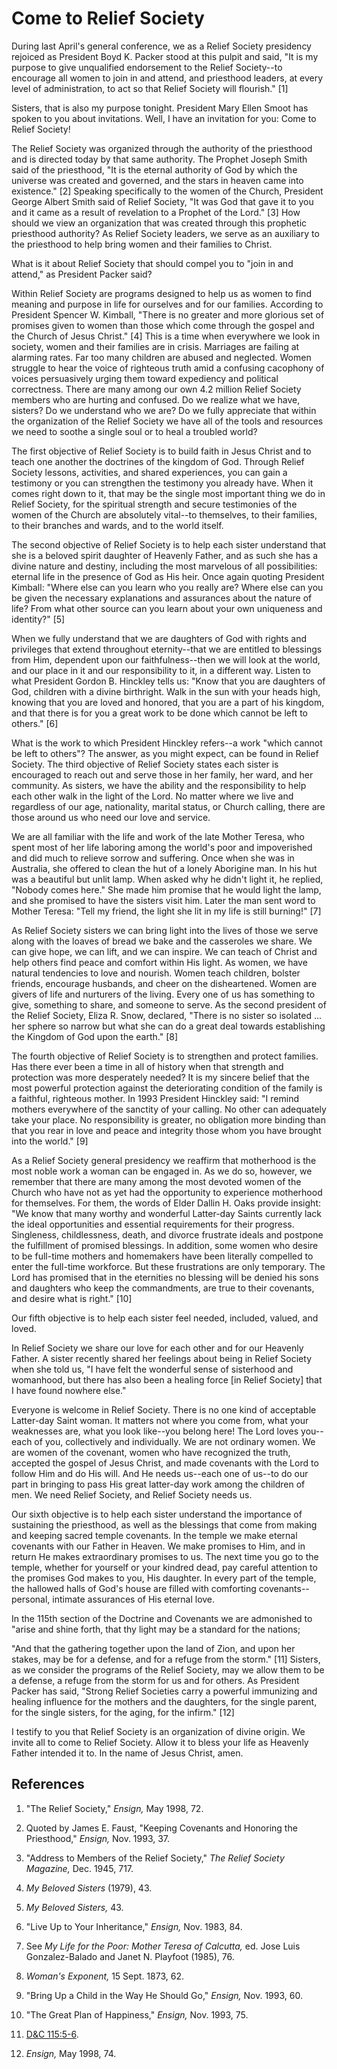 # Come to Relief Society

During last April's general conference, we as a Relief Society presidency
rejoiced as President Boyd K. Packer stood at this pulpit and said, "It is my
purpose to give unqualified endorsement to the Relief Society--to encourage
all women to join in and attend, and priesthood leaders, at every level of
administration, to act so that Relief Society will flourish." [1]

Sisters, that is also my purpose tonight. President Mary Ellen Smoot has
spoken to you about invitations. Well, I have an invitation for you: Come to
Relief Society!

The Relief Society was organized through the authority of the priesthood and
is directed today by that same authority. The Prophet Joseph Smith said of the
priesthood, "It is the eternal authority of God by which the universe was
created and governed, and the stars in heaven came into existence." [2]
Speaking specifically to the women of the Church, President George Albert
Smith said of Relief Society, "It was God that gave it to you and it came as a
result of revelation to a Prophet of the Lord." [3]  How should we view an
organization that was created through this prophetic priesthood authority? As
Relief Society leaders, we serve as an auxiliary to the priesthood to help
bring women and their families to Christ.

What is it about Relief Society that should compel you to "join in and
attend," as President Packer said?

Within Relief Society are programs designed to help us as women to find
meaning and purpose in life for ourselves and for our families. According to
President Spencer W. Kimball, "There is no greater and more glorious set of
promises given to women than those which come through the gospel and the
Church of Jesus Christ." [4]  This is a time when everywhere we look in
society, women and their families are in crisis. Marriages are failing at
alarming rates. Far too many children are abused and neglected. Women struggle
to hear the voice of righteous truth amid a confusing cacophony of voices
persuasively urging them toward expediency and political correctness. There
are many among our own 4.2 million Relief Society members who are hurting and
confused. Do we realize what we have, sisters? Do we understand who we are? Do
we fully appreciate that within the organization of the Relief Society we have
all of the tools and resources we need to soothe a single soul or to heal a
troubled world?

The first objective of Relief Society is to build faith in Jesus Christ and to
teach one another the doctrines of the kingdom of God. Through Relief Society
lessons, activities, and shared experiences, you can gain a testimony or you
can strengthen the testimony you already have. When it comes right down to it,
that may be the single most important thing we do in Relief Society, for the
spiritual strength and secure testimonies of the women of the Church are
absolutely vital--to themselves, to their families, to their branches and
wards, and to the world itself.

The second objective of Relief Society is to help each sister understand that
she is a beloved spirit daughter of Heavenly Father, and as such she has a
divine nature and destiny, including the most marvelous of all possibilities:
eternal life in the presence of God as His heir. Once again quoting President
Kimball: "Where else can you learn who you really are? Where else can you be
given the necessary explanations and assurances about the nature of life? From
what other source can you learn about your own uniqueness and identity?" [5]

When we fully understand that we are daughters of God with rights and
privileges that extend throughout eternity--that we are entitled to blessings
from Him, dependent upon our faithfulness--then we will look at the world, and
our place in it and our responsibility to it, in a different way. Listen to
what President Gordon B. Hinckley tells us: "Know that you are daughters of
God, children with a divine birthright. Walk in the sun with your heads high,
knowing that you are loved and honored, that you are a part of his kingdom,
and that there is for you a great work to be done which cannot be left to
others." [6]

What is the work to which President Hinckley refers--a work "which cannot be
left to others"? The answer, as you might expect, can be found in Relief
Society. The third objective of Relief Society states each sister is
encouraged to reach out and serve those in her family, her ward, and her
community. As sisters, we have the ability and the responsibility to help each
other walk in the light of the Lord. No matter where we live and regardless of
our age, nationality, marital status, or Church calling, there are those
around us who need our love and service.

We are all familiar with the life and work of the late Mother Teresa, who
spent most of her life laboring among the world's poor and impoverished and
did much to relieve sorrow and suffering. Once when she was in Australia, she
offered to clean the hut of a lonely Aborigine man. In his hut was a beautiful
but unlit lamp. When asked why he didn't light it, he replied, "Nobody comes
here." She made him promise that he would light the lamp, and she promised to
have the sisters visit him. Later the man sent word to Mother Teresa: "Tell my
friend, the light she lit in my life is still burning!" [7]

As Relief Society sisters we can bring light into the lives of those we serve
along with the loaves of bread we bake and the casseroles we share. We can
give hope, we can lift, and we can inspire. We can teach of Christ and help
others find peace and comfort within His light. As women, we have natural
tendencies to love and nourish. Women teach children, bolster friends,
encourage husbands, and cheer on the disheartened. Women are givers of life
and nurturers of the living. Every one of us has something to give, something
to share, and someone to serve. As the second president of the Relief Society,
Eliza R. Snow, declared, "There is no sister so isolated ... her sphere so
narrow but what she can do a great deal towards establishing the Kingdom of
God upon the earth." [8]

The fourth objective of Relief Society is to strengthen and protect families.
Has there ever been a time in all of history when that strength and protection
was more desperately needed? It is my sincere belief that the most powerful
protection against the deteriorating condition of the family is a faithful,
righteous mother. In 1993 President Hinckley said: "I remind mothers
everywhere of the sanctity of your calling. No other can adequately take your
place. No responsibility is greater, no obligation more binding than that you
rear in love and peace and integrity those whom you have brought into the
world." [9]

As a Relief Society general presidency we reaffirm that motherhood is the most
noble work a woman can be engaged in. As we do so, however, we remember that
there are many among the most devoted women of the Church who have not as yet
had the opportunity to experience motherhood for themselves. For them, the
words of Elder Dallin H. Oaks provide insight: "We know that many worthy and
wonderful Latter-day Saints currently lack the ideal opportunities and
essential requirements for their progress. Singleness, childlessness, death,
and divorce frustrate ideals and postpone the fulfillment of promised
blessings. In addition, some women who desire to be full-time mothers and
homemakers have been literally compelled to enter the full-time workforce. But
these frustrations are only temporary. The Lord has promised that in the
eternities no blessing will be denied his sons and daughters who keep the
commandments, are true to their covenants, and desire what is right." [10]

Our fifth objective is to help each sister feel needed, included, valued, and
loved.

In Relief Society we share our love for each other and for our Heavenly
Father. A sister recently shared her feelings about being in Relief Society
when she told us, "I have felt the wonderful sense of sisterhood and
womanhood, but there has also been a healing force [in Relief Society] that I
have found nowhere else."

Everyone is welcome in Relief Society. There is no one kind of acceptable
Latter-day Saint woman. It matters not where you come from, what your
weaknesses are, what you look like--you belong here! The Lord loves you--each
of you, collectively and individually. We are not ordinary women. We are women
of the covenant, women who have recognized the truth, accepted the gospel of
Jesus Christ, and made covenants with the Lord to follow Him and do His will.
And He needs us--each one of us--to do our part in bringing to pass His great
latter-day work among the children of men. We need Relief Society, and Relief
Society needs us.

Our sixth objective is to help each sister understand the importance of
sustaining the priesthood, as well as the blessings that come from making and
keeping sacred temple covenants. In the temple we make eternal covenants with
our Father in Heaven. We make promises to Him, and in return He makes
extraordinary promises to us. The next time you go to the temple, whether for
yourself or your kindred dead, pay careful attention to the promises God makes
to you, His daughter. In every part of the temple, the hallowed halls of God's
house are filled with comforting covenants--personal, intimate assurances of
His eternal love.

In the 115th section of the Doctrine and Covenants we are admonished to "arise
and shine forth, that thy light may be a standard for the nations;

"And that the gathering together upon the land of Zion, and upon her stakes,
may be for a defense, and for a refuge from the storm." [11]  Sisters, as we
consider the programs of the Relief Society, may we allow them to be a
defense, a refuge from the storm for us and for others. As President Packer
has said, "Strong Relief Societies carry a powerful immunizing and healing
influence for the mothers and the daughters, for the single parent, for the
single sisters, for the aging, for the infirm." [12]

I testify to you that Relief Society is an organization of divine origin. We
invite all to come to Relief Society. Allow it to bless your life as Heavenly
Father intended it to. In the name of Jesus Christ, amen.

## References

  1.  "The Relief Society," _Ensign,_ May 1998, 72.

  2.  Quoted by James E. Faust, "Keeping Covenants and Honoring the Priesthood," _Ensign,_ Nov. 1993, 37.

  3.  "Address to Members of the Relief Society," _The Relief Society Magazine,_ Dec. 1945, 717.

  4.   _My Beloved Sisters_ (1979), 43.

  5.   _My Beloved Sisters,_ 43.

  6.  "Live Up to Your Inheritance," _Ensign,_ Nov. 1983, 84.

  7.  See _My Life for the Poor: Mother Teresa of Calcutta,_ ed. Jose Luis Gonzalez-Balado and Janet N. Playfoot (1985), 76.

  8.   _Woman's Exponent,_ 15 Sept. 1873, 62.

  9.  "Bring Up a Child in the Way He Should Go," _Ensign,_ Nov. 1993, 60.

  10.  "The Great Plan of Happiness," _Ensign,_ Nov. 1993, 75.

  11.   [D&amp;C 115:5-6](https://www.lds.org/scriptures/dc-testament/dc/115.5-6?lang=eng#4).

  12.   _Ensign,_ May 1998, 74.


